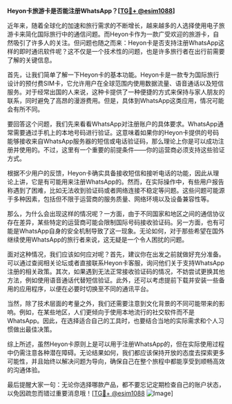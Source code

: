 **Heyon卡旅游卡是否能注册WhatsApp？[[TG💪+ @esim1088](https://t.me/s/esim1088)]**

近年来，随着全球化的加速和旅行需求的不断增长，越来越多的人选择使用电子旅游卡来简化国际旅行中的通信问题。而Heyon卡作为一款广受欢迎的旅游卡，自然吸引了许多人的关注。但问题也随之而来：Heyon卡是否支持注册WhatsApp这样的即时通讯软件呢？这不仅是一个技术性的问题，也是许多旅行者在出行前需要了解的关键信息。

首先，让我们简单了解一下Heyon卡的基本功能。Heyon卡是一款专为国际旅行设计的预付费SIM卡，它允许用户在全球范围内使用数据流量、语音通话以及短信服务。对于经常出国的人来说，这种卡提供了一种便捷的方式来保持与家人朋友的联系，同时避免了高昂的漫游费用。但是，具体到WhatsApp这类应用，情况可能会有所不同。

要回答这个问题，我们先来看看WhatsApp对注册账户的具体要求。WhatsApp通常需要通过手机上的本地号码进行验证。这意味着如果你的Heyon卡提供的号码能够接收来自WhatsApp服务器的短信或电话验证码，那么理论上你是可以成功注册并使用的。不过，这里有一个重要的前提条件——你的运营商必须支持这些验证方式。

根据不少用户的反馈，Heyon卡确实具备接收短信和接听电话的功能，因此从理论上讲，它是有可能用来注册WhatsApp的。然而，在实际操作中，有些用户报告称遇到了困难，比如无法收到验证码或者网络连接不稳定等问题。这些问题可能源于多种因素，包括但不限于运营商的服务质量、网络环境以及设备兼容性等。

那么，为什么会出现这样的情况呢？一方面，由于不同国家和地区之间的通信协议存在差异，某些特定的运营商可能会限制国际号码接收验证码。另一方面，也有可能是WhatsApp自身的安全机制导致了这一现象。无论如何，对于那些希望在国外继续使用WhatsApp的旅行者来说，这无疑是一个令人困扰的问题。

面对这种情况，我们应该如何应对呢？首先，建议你在出发之前就做好充分准备。可以通过查阅相关论坛或者直接联系Heyon卡客服，询问他们关于支持WhatsApp注册的相关政策。其次，如果遇到无法正常接收验证码的情况，不妨尝试更换其他方法，例如使用语音通话代替短信验证。此外，还可以考虑提前下载并安装一些备用的应用程序，以便在必要时切换至不同的通讯平台。

当然，除了技术层面的考量之外，我们还需要注意到文化背景的不同可能带来的影响。例如，在某些地区，人们更倾向于使用本地流行的社交软件而不是WhatsApp。因此，在选择适合自己的工具时，也要结合当地的实际需求和个人习惯做出最佳决策。

综上所述，虽然Heyon卡原则上是可以用于注册WhatsApp的，但在实际使用过程中仍需注意各种潜在障碍。无论结果如何，我们都应该保持开放的态度去探索更多可能性，并且始终以解决问题为导向，确保自己在整个旅程中都能享受到顺畅高效的沟通体验。

最后提醒大家一句：无论你选择哪款产品，都不要忘记定期检查自己的账户状态，以免因疏忽而错过重要消息哦！[[TG💪+ @esim1088](https://t.me/s/esim1088) ![Image](https://i.postimg.cc/4NQfJmqS/Snipaste-2025-05-13-00-14-12.png)]